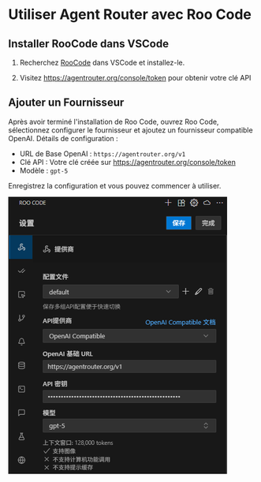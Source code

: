 # Utiliser Agent Router avec Roo Code

## Installer RooCode dans VSCode

1. Recherchez [RooCode](https://marketplace.visualstudio.com/items?itemName=RooVeterinaryInc.roo-cline) dans VSCode et installez-le.

2. Visitez https://agentrouter.org/console/token pour obtenir votre clé API

## Ajouter un Fournisseur

Après avoir terminé l'installation de Roo Code, ouvrez Roo Code, sélectionnez configurer le fournisseur et ajoutez un fournisseur compatible OpenAI. Détails de configuration :

- URL de Base OpenAI : `https://agentrouter.org/v1`
- Clé API : Votre clé créée sur https://agentrouter.org/console/token
- Modèle : `gpt-5`

Enregistrez la configuration et vous pouvez commencer à utiliser.

![](../img/roo-code.png)

